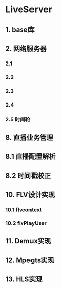# LiveServer
## 1. base库
## 2. 网络服务器
### 2.1 
### 2.2
### 2.3
### 2.4
### 2.5 时间轮
## 8. 直播业务管理
## 8.1 直播配置解析
## 8.2 时间戳校正
## 10. FLV设计实现
### 10.1 flvcontext
### 10.2 flvPlayUser
## 11. Demux实现
## 12. Mpegts实现 
## 13. HLS实现
